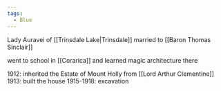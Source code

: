 ```yaml
---
tags:
  - Blue
---
```

Lady Auravei of [[Trinsdale Lake|Trinsdale]]
married to [[Baron Thomas Sinclair]]

went to school in [[Corarica]] and learned magic architecture there

1912: inherited the Estate of Mount Holly from [[Lord Arthur Clementine]] 
1913: built the house
1915-1918: excavation


